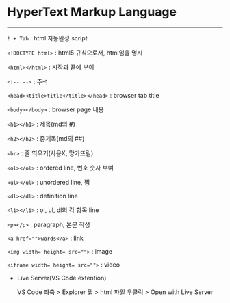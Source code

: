 # HyperText Markup Language

------

`! + Tab` : html 자동완성 script

`<!DOCTYPE html>` : html5 규칙으로서, html임을 명시

`<html></html>` : 시작과 끝에 부여

`<!-- -->` : 주석

`<head><title>title</title></head>` : browser tab title

`<body></body>` : browser page 내용

`<h1></h1>` : 제목(md의 #)

`<h2></h2>` : 중제목(md의 ##)

`<br>` : 줄 띄우기(사용X, 망가뜨림)

`<ol></ol>` : ordered line, 번호 숫자 부여

`<ul></ul>` : unordered line, 쩜

`<dl></dl>` : definition line

`<li></li>` : ol, ul, dl의 각 항목 line

`<p></p>` : paragraph, 본문 작성

`<a href="">words</a>` : link

`<img width= height= src="">` : image

`<iframe width= height= src="">` : video

- Live Server(VS Code extention)

  VS Code 좌측 > Explorer 탭 > html 파일 우클릭 > Open with Live Server

